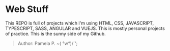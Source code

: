 # Web Stuff

This REPO is full of projects which I'm using HTML, CSS, JAVASCRIPT, TYPESCRIPT, SASS, ANGULAR and VUEJS. 
This is mostly personal projects of practice.
This is the sunny side of my Github.

>Author: Pamela P.  ~(  °w°)/´';

